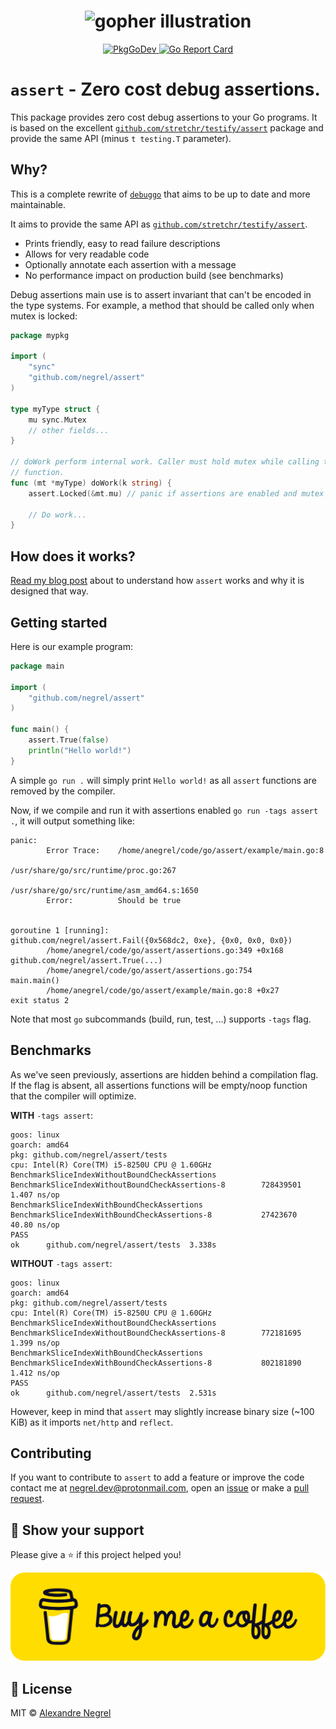 <h1 align="center">
    <img alt="gopher illustration" src="https://spirited.io/wp-content/uploads/elementor/thumbs/1-prc44rwae7cvpfcnuotwqkc46fiz99oyv9553ip1tc.jpg">
</h1>

<p align="center">
	<a href="https://pkg.go.dev/github.com/negrel/assert">
		<img alt="PkgGoDev" src="https://pkg.go.dev/badge/github.com/negrel/assert">
	</a>
	<a href="https://goreportcard.com/report/github.com/negrel/assert">
		<img alt="Go Report Card" src="https://goreportcard.com/badge/github.com/negrel/assert">
	</a>
</p>

# `assert` - Zero cost debug assertions.

This package provides zero cost debug assertions to your Go programs. It is based
on the excellent [`github.com/stretchr/testify/assert`](https://github.com/stretchr/testify)
package and provide the same API (minus `t testing.T` parameter).

## Why?

This is a complete rewrite of [`debuggo`](https://github.com/negrel/debuggo) that aims
to be up to date and more maintainable.

It aims to provide the same API as [`github.com/stretchr/testify/assert`](https://github.com/stretchr/testify).
* Prints friendly, easy to read failure descriptions
* Allows for very readable code
* Optionally annotate each assertion with a message
* No performance impact on production build (see benchmarks)

Debug assertions main use is to assert invariant that can't be encoded in the
type systems. For example, a method that should be called only when mutex is
locked:

```go
package mypkg

import (
	"sync"
	"github.com/negrel/assert"
)

type myType struct {
	mu sync.Mutex
	// other fields...
}

// doWork perform internal work. Caller must hold mutex while calling this
// function.
func (mt *myType) doWork(k string) {
	assert.Locked(&mt.mu) // panic if assertions are enabled and mutex isn't locked

	// Do work...
}
```

## How does it works?

[Read my blog post](https://www.negrel.dev/blog/zero-cost-debug-assertions-in-go/)
about to understand how `assert` works and why it is designed that way.

## Getting started

Here is our example program:

```go
package main

import (
	"github.com/negrel/assert"
)

func main() {
	assert.True(false)
	println("Hello world!")
}
```

A simple `go run .` will simply print `Hello world!` as all `assert` functions
are removed by the compiler.

Now, if we compile and run it with assertions enabled `go run -tags assert .`,
it will output something like:

```
panic:
        Error Trace:    /home/anegrel/code/go/assert/example/main.go:8
                                                /usr/share/go/src/runtime/proc.go:267
                                                /usr/share/go/src/runtime/asm_amd64.s:1650
        Error:          Should be true


goroutine 1 [running]:
github.com/negrel/assert.Fail({0x568dc2, 0xe}, {0x0, 0x0, 0x0})
        /home/anegrel/code/go/assert/assertions.go:349 +0x168
github.com/negrel/assert.True(...)
        /home/anegrel/code/go/assert/assertions.go:754
main.main()
        /home/anegrel/code/go/assert/example/main.go:8 +0x27
exit status 2
```

Note that most `go` subcommands (build, run, test, ...) supports `-tags` flag.

## Benchmarks

As we've seen previously, assertions are hidden behind a compilation flag. If
the flag is absent, all assertions functions will be empty/noop function that
the compiler will optimize.

**WITH** `-tags assert`:

```
goos: linux
goarch: amd64
pkg: github.com/negrel/assert/tests
cpu: Intel(R) Core(TM) i5-8250U CPU @ 1.60GHz
BenchmarkSliceIndexWithoutBoundCheckAssertions
BenchmarkSliceIndexWithoutBoundCheckAssertions-8        728439501                1.407 ns/op
BenchmarkSliceIndexWithBoundCheckAssertions
BenchmarkSliceIndexWithBoundCheckAssertions-8           27423670                40.80 ns/op
PASS
ok      github.com/negrel/assert/tests  3.338s
```

**WITHOUT** `-tags assert`:

```
goos: linux
goarch: amd64
pkg: github.com/negrel/assert/tests
cpu: Intel(R) Core(TM) i5-8250U CPU @ 1.60GHz
BenchmarkSliceIndexWithoutBoundCheckAssertions
BenchmarkSliceIndexWithoutBoundCheckAssertions-8        772181695                1.399 ns/op
BenchmarkSliceIndexWithBoundCheckAssertions
BenchmarkSliceIndexWithBoundCheckAssertions-8           802181890                1.412 ns/op
PASS
ok      github.com/negrel/assert/tests  2.531s
```

However, keep in mind that `assert` may slightly increase binary size (~100 KiB)
as it imports `net/http` and `reflect`.

## Contributing

If you want to contribute to `assert` to add a feature or improve the code contact
me at [negrel.dev@protonmail.com](mailto:negrel.dev@protonmail.com), open an
[issue](https://github.com/negrel/assert/issues) or make a
[pull request](https://github.com/negrel/assert/pulls).

## :stars: Show your support

Please give a :star: if this project helped you!

[![buy me a coffee](.github/images/bmc-button.png)](https://www.buymeacoffee.com/negrel)

## :scroll: License

MIT © [Alexandre Negrel](https://www.negrel.dev/)
